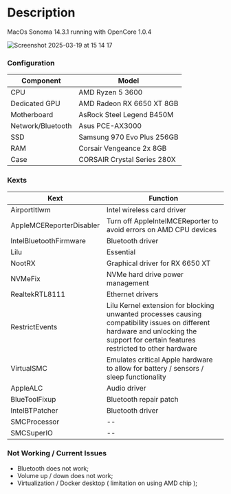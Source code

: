 # Description
MacOs Sonoma 14.3.1 running with OpenCore 1.0.4

![Screenshot 2025-03-19 at 15 14 17](https://github.com/user-attachments/assets/9253d484-2f8d-4ebe-bc69-3120159d0b6c)

### Configuration

| **Component**              | **Model**                     |
|----------------------------|-------------------------------|
| CPU                        | AMD Ryzen 5 3600              |
| Dedicated GPU              | AMD Radeon RX 6650 XT 8GB     |
| Motherboard                | AsRock Steel Legend B450M     |
| Network/Bluetooth          | Asus PCE-AX3000               |
| SSD                        | Samsung 970 Evo Plus 256GB    |
| RAM                        | Corsair Vengeance 2x 8GB      |
| Case                       | CORSAIR Crystal Series 280X   |

### Kexts

| Kext | Function |
|------|----------|
| AirportItlwm | Intel wireless card driver |
| AppleMCEReporterDisabler | Turn off AppleIntelMCEReporter to avoid errors on AMD CPU devices |
| IntelBluetoothFirmware | Bluetooth driver |
| Lilu | Essential |
| NootRX | Graphical driver for RX 6650 XT |
| NVMeFix | NVMe hard drive power management |
| RealtekRTL8111 | Ethernet drivers |
| RestrictEvents | Lilu Kernel extension for blocking unwanted processes causing compatibility issues on different hardware and unlocking the support for certain features restricted to other hardware |
| VirtualSMC | Emulates critical Apple hardware to allow for battery / sensors / sleep functionality |
| AppleALC | Audio driver |
| BlueToolFixup | Bluetooth repair patch |
| IntelBTPatcher | Bluetooth driver |
| SMCProcessor | -- |
| SMCSuperIO | -- |

### Not Working / Current Issues
- Bluetooth does not work;
- Volume up / down does not work;
- Virtualization / Docker desktop ( limitation on using AMD chip );
